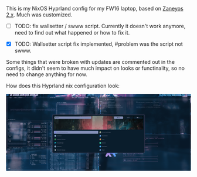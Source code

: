 This is my NixOS Hyprland config for my FW16 laptop, based on [Zaneyos 2.x](https://gitlab.com/Zaney/zaneyos/-/tree/main?ref_type=heads).
Much was customized.
- [ ] TODO: fix wallsetter / swww script. Currently it doesn't work anymore, need to find out what happened or how to fix it. 
- [x] TODO: Wallsetter script fix implemented, #problem was the script not swww.


Some things that were broken with updates are commented out in the configs, it didn't seem to have much impact on looks or functinality, so no need to change anything for now.

How does this Hyprland nix configuration look:

<img src= https://github.com/timoteuszelle/taezeasystems/blob/main/demo.png>
